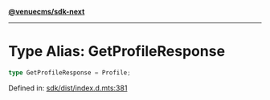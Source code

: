 [**@venuecms/sdk-next**](../Index.md)

***

# Type Alias: GetProfileResponse

```ts
type GetProfileResponse = Profile;
```

Defined in: [sdk/dist/index.d.mts:381](https://github.com/venuecms/sdk/blob/9df621babf2d64de41bd45733e16986e94017e8a/packages/sdk/dist/index.d.mts#L381)
